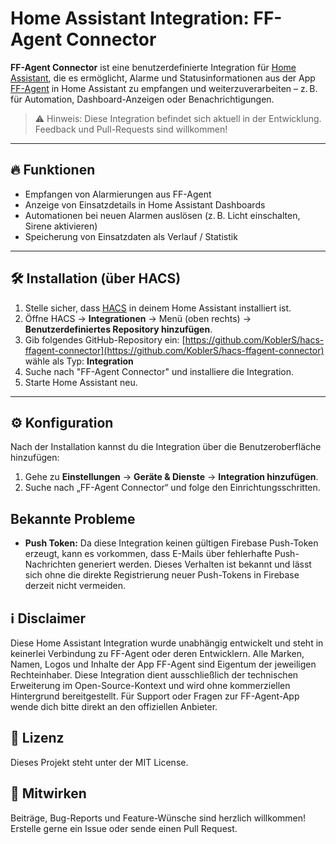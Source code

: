 # Home Assistant Integration: FF-Agent Connector

**FF-Agent Connector** ist eine benutzerdefinierte Integration für [Home Assistant](https://www.home-assistant.io/), die es ermöglicht, Alarme und Statusinformationen aus der App [FF-Agent](https://www.ff-agent.com/) in Home Assistant zu empfangen und weiterzuverarbeiten – z. B. für Automation, Dashboard-Anzeigen oder Benachrichtigungen.

> ⚠️ Hinweis: Diese Integration befindet sich aktuell in der Entwicklung. Feedback und Pull-Requests sind willkommen!

---

## 🔥 Funktionen

- Empfangen von Alarmierungen aus FF-Agent
- Anzeige von Einsatzdetails in Home Assistant Dashboards
- Automationen bei neuen Alarmen auslösen (z. B. Licht einschalten, Sirene aktivieren)
- Speicherung von Einsatzdaten als Verlauf / Statistik

---

## 🛠️ Installation (über HACS)

1. Stelle sicher, dass [HACS](https://hacs.xyz/) in deinem Home Assistant installiert ist.
2. Öffne HACS → **Integrationen** → Menü (oben rechts) → **Benutzerdefiniertes Repository hinzufügen**.
3. Gib folgendes GitHub-Repository ein: [https://github.com/KoblerS/hacs-ffagent-connector](https://github.com/KoblerS/hacs-ffagent-connector) wähle als Typ: **Integration**
4. Suche nach "FF-Agent Connector" und installiere die Integration.
5. Starte Home Assistant neu.

---

## ⚙️ Konfiguration

Nach der Installation kannst du die Integration über die Benutzeroberfläche hinzufügen:

1. Gehe zu **Einstellungen** → **Geräte & Dienste** → **Integration hinzufügen**.
2. Suche nach „FF-Agent Connector“ und folge den Einrichtungsschritten.

## Bekannte Probleme

- **Push Token:** Da diese Integration keinen gültigen Firebase Push-Token erzeugt, kann es vorkommen, dass E-Mails über fehlerhafte Push-Nachrichten generiert werden. Dieses Verhalten ist bekannt und lässt sich ohne die direkte Registrierung neuer Push-Tokens in Firebase derzeit nicht vermeiden.

## ℹ️ Disclaimer

Diese Home Assistant Integration wurde unabhängig entwickelt und steht in keinerlei Verbindung zu FF-Agent oder deren Entwicklern.
Alle Marken, Namen, Logos und Inhalte der App FF-Agent sind Eigentum der jeweiligen Rechteinhaber.
Diese Integration dient ausschließlich der technischen Erweiterung im Open-Source-Kontext und wird ohne kommerziellen Hintergrund bereitgestellt.
Für Support oder Fragen zur FF-Agent-App wende dich bitte direkt an den offiziellen Anbieter.

## 📄 Lizenz

Dieses Projekt steht unter der MIT License.

## 🤝 Mitwirken

Beiträge, Bug-Reports und Feature-Wünsche sind herzlich willkommen!
Erstelle gerne ein Issue oder sende einen Pull Request.